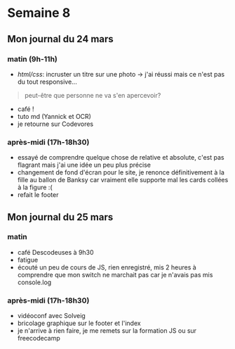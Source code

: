 # Semaine 8

## Mon journal du 24 mars
### matin (9h-11h)
- *html/css*: incruster un titre sur une photo -> j'ai réussi mais ce n'est pas du tout responsive...

> peut-être que personne ne va s'en apercevoir?

- café !
- tuto md (Yannick et OCR)
- je retourne sur Codevores

### après-midi (17h-18h30)

- essayé de comprendre quelque chose de relative et absolute, c'est pas flagrant mais j'ai une idée un peu plus précise
- changement de fond d'écran pour le site, je renonce définitivement à la fille au ballon de Banksy car vraiment elle supporte mal les cards collées à la figure :(
- refait le footer

## Mon journal du 25 mars
### matin
- café Descodeuses à 9h30
- fatigue
- écouté un peu de cours de JS, rien enregistré, mis 2 heures à comprendre que mon switch ne marchait pas car je n'avais pas mis console.log

### après-midi (17h-18h30)
- vidéoconf avec Solveig
- bricolage graphique sur le footer et l'index
- je n'arrive à rien faire, je me remets sur la formation JS ou sur freecodecamp
